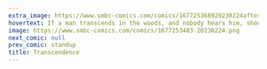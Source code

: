 ```yaml
---
extra_image: https://www.smbc-comics.com/comics/167725368920230224after.png
hovertext: If a man transcends in the woods, and nobody hears him, should he make a sound?
image: https://www.smbc-comics.com/comics/1677253483-20230224.png
next_comic: null
prev_comic: standup
title: Transcendence
---
```


